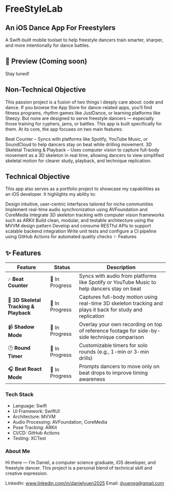 # FreeStyleLab
## An iOS Dance App For Freestylers 
A Swift-built mobile toolset to help freestyle dancers train smarter, sharper, and more intentionally for dance battles.

## 📸 Preview (Coming soon)
Stay tuned!


## Non-Technical Objective

This passion project is a fusion of two things I deeply care about: code and dance. If you browse the App Store for dance-related apps, you’ll find fitness programs, rhythm games like JustDance, or learning platforms like Steezy. But none are designed to serve freestyle dancers — especially those training for cyphers, jams, or battles. This app is built specifically for them. At its core, the app focuses on two main features:

Beat Counter – Syncs with platforms like Spotify, YouTube Music, or SoundCloud to help dancers stay on beat while drilling movement.
3D Skeletal Tracking & Playback – Uses computer vision to capture full-body movement as a 3D skeleton in real time, allowing dancers to view simplified skeletal motion for clearer study, playback, and technique replication.

## Technical Objective

This app also serves as a portfolio project to showcase my capabilities as an iOS developer. It highlights my ability to:

Design intuitive, user-centric interfaces tailored for niche communities
Implement real-time audio synchronization using AVFoundation and CoreMedia
Integrate 3D skeleton tracking with computer vision frameworks such as ARKit
Build clean, modular, and testable architecture using the MVVM design pattern
Develop and consume RESTful APIs to support scalable backend integration
Write unit tests and configure a CI pipeline using GitHub Actions for automated quality checks
✨ Features

## ✨ Features

| Feature                           | Status         | Description |
|-----------------------------------|----------------|-------------|
| 🎶 **Beat Counter**              | 🚧 In Progress        | Syncs with audio from platforms like Spotify or YouTube Music to help dancers stay on beat |
| 🧍 **3D Skeletal Tracking & Playback** | 🚧 In Progress        | Captures full-body motion using real-time 3D skeleton tracking and plays it back for study and replication |
| 📹 **Shadow Mode**               | 🚧 In Progress     | Overlay your own recording on top of reference footage for side-by-side technique comparison |
| 🕑 **Round Timer**                | 🚧 In Progress        | Customizable timers for solo rounds (e.g., 1-min or 3-min drills) |
| 🎧 **Beat React Mode**           | 🚧 In Progress | Prompts dancers to move only on beat drops to improve timing awareness |



### Tech Stack

- Language: Swift 
- UI Framework: SwiftUI
- Architecture: MVVM
- Audio Processing: AVFoundation, CoreMedia
- Pose Tracking: ARKit 
- CI/CD: GitHub Actions 
- Testing: XCTest 

### About Me

Hi there — I’m Daniel, a computer science graduate, iOS developer, and freestyle dancer.
This project is a personal blend of technical skill and creative expression. 

LinkedIn: www.linkedin.com/in/danielyuen2025 
Email: dyuensg@gmail.com 
